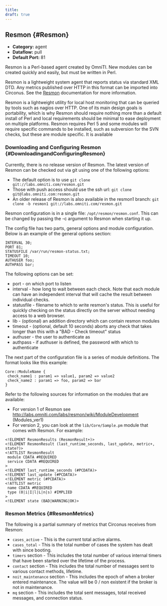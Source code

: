 ```yaml
---
title:
draft: true
---
```


## Resmon {#Resmon}
 * **Category:** agent
 * **Dataflow:** pull
 * **Default Port:** 81

Resmon is a Perl-based agent created by OmniTI.  New modules can be created quickly and easily, but must be written in Perl.

Resmon is a lightweight system agent that reports status via standard XML DTD. Any metrics published over HTTP in this format can be imported into Circonus. See the [Resmon](http://labs.omniti.com/labs/resmon) documentation for more information.

Resmon is a lightweight utility for local host monitoring that can be queried by tools such as nagios over HTTP. One of its main design goals is portability, which is why Resmon should require nothing more than a default install of Perl and local requirements should be minimal to ease deployment on multiple platforms. Resmon requires Perl 5 and some modules will require specific commands to be installed, such as subversion for the SVN checks, but these are module specific. It is available 


### Downloading and Configuring Resmon {#DownloadingandConfiguringResmon}
Currently, there is no release version of Resmon. The latest version of Resmon can be checked out via git using one of the following options:
 * The default option is to use `git clone git://labs.omniti.com/resmon.git`
 * Those with push access should use the ssh url: `git clone git@labs.omniti.com:resmon.git`
 * An older release of Resmon is also available in the resmon1 branch: `git clone -b resmon1 git://labs.omniti.com/resmon.git`

Resmon configuration is in a single file: `/opt/resmon/resmon.conf`. This can be changed by passing the -c argument to Resmon when starting it up.
 
The config file has two parts, general options and module configuration. Below is an example of the general options section:
```
INTERVAL 30;
PORT 81;
STATUSFILE /var/run/resmon-status.txt;
TIMEOUT 10;
AUTHUSER foo;
AUTHPASS bar;
```

The following options can be set: 
 * port - on which port to listen
 * interval - how long to wait between each check. Note that each module can have an independent interval that will cache the result between individual checks. 
 * statusfile - filename to which to write resmon's status. This is useful for quickly checking on the status directly on the server without needing access to a web browser. 
 * lib - (optional) an addition directory which can contain resmon modules 
 * timeout - (optional, default 10 seconds) aborts any check that takes longer than this with a "BAD - Check timeout" status 
 * authuser - the user to authenticate as 
 * authpass - if authuser is defined, the password with which to authenticate

The next part of the configuration file is a series of module definitions. The format looks like this example: 
```
Core::ModuleName {
 check_name1 : param1 => value1, param2 => value2
 check_name2 : param1 => foo, param2 => bar
}
```

Refer to the following sources for information on the modules that are available:
 * For version 1 of Resmon see http://labs.omniti.com/labs/resmon/wiki/ModuleDevelopment (Modules_ver1)
 * For version 2, you can look at the `lib/Core/Sample.pm` module that comes with Resmon. For example:
```
<!ELEMENT ResmonResults (ResmonResult+)>
<!ELEMENT ResmonResult (last_runtime_seconds, last_update, metric+, state?)>
<!ATTLIST ResmonResult
 module CDATA #REQUIRED
 service CDATA #REQUIRED
>
<!ELEMENT last_runtime_seconds (#PCDATA)>
<!ELEMENT last_update (#PCDATA)>
<!ELEMENT metric (#PCDATA)>
<!ATTLIST metric
 name CDATA #REQUIRED
 type (0|i|I|l|L|n|s) #IMPLIED
>
<!ELEMENT state (BAD|WARNING|OK)>
```


### Resmon Metrics {#ResmonMetrics}

The following is a partial summary of metrics that Circonus receives from Resmon:
 * `cases_active` - This is the current total active alarms.
 * `cases_total` - This is the total number of cases the system has dealt with since booting.
 * `timers` section - This includes the total number of various internal timers that have been started over the lifetime of the process.
 * `contact` section - This includes the total number of messages sent to various contact methods, lifetime.
 * `noit_maintenance` section - This includes the epoch of when a broker entered maintenance. The value will be 0 / non existent if the broker is not in maintenance.
 * `mq` section - This includes the total sent messages, total received messages, and connection status.
